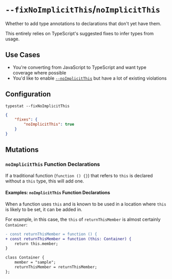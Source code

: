 # `--fixNoImplicitThis`/`noImplicitThis`

Whether to add type annotations to declarations that don't yet have them.

This entirely relies on TypeScript's suggested fixes to infer types from usage.

## Use Cases

* You're converting from JavaScript to TypeScript and want type coverage where possible
* You'd like to enable [`--noImplicitThis`](https://basarat.gitbooks.io/typescript/docs/options/noImplicitThis.html) but have a lot of existing violations

## Configuration

```shell
typestat --fixNoImplicitThis
```

```json
{
    "fixes": {
        "noImplicitThis": true
    }
}
```

## Mutations

### `noImplicitThis` Function Declarations

If a traditional function (`function () {}`) that refers to `this` is declared without a `this` type, this will add one.

#### Examples: `noImplicitThis` Function Declarations

When a function uses `this` and is known to be used in a location where `this` is likely to be set, it can be added in.

For example, in this case, the `this` of `returnThisMember` is almost certainly `Container`:

```diff
- const returnThisMember = function () {
+ const returnThisMember = function (this: Container) {
    return this.member;
}

class Container {
    member = "sample";
    returnThisMember = returnThisMember;
};
```
